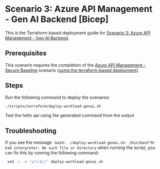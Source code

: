 # Scenario 3: Azure API Management - Gen AI Backend  [Bicep]

This is the Terraform-based deployment guide for [Scenario 3: Azure API Management - Gen AI Backend](../README.md).

## Prerequisites

This scenario requires the completion of the [Azure API Management - Secure Baseline](../../apim-baseline/README.md) scenario ([using the terraform-based deployment](../../apim-baseline/terraform/README.md)).

## Steps

Run the following command to deploy the scenarios

```bash
./scripts/terraform/deploy-workload-genai.sh
```

Test the hello api using hte generated command from the output

## Troubleshooting

If you see the message `-bash: ./deploy-workload-genai.sh: /bin/bash^M: bad interpreter: No such file or directory` when running the script, you can fix this by running the following command:

   ```bash
    sed -i -e 's/\r$//' deploy-workload-genai.sh
   ```
